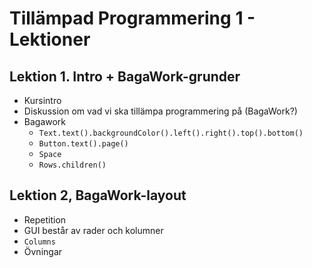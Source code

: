 # Tillämpad Programmering 1 - Lektioner

## Lektion 1. Intro + BagaWork-grunder
* Kursintro
* Diskussion om vad vi ska tillämpa programmering på (BagaWork?)
* Bagawork
	* `Text.text().backgroundColor().left().right().top().bottom()`
	* `Button.text().page()`
	* `Space`
	* `Rows.children()`




## Lektion 2, BagaWork-layout
* Repetition
* GUI består av rader och kolumner
* `Columns`
* Övningar